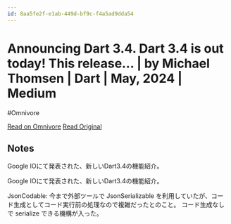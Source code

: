 ```yaml
---
id: 8aa5fe2f-e1ab-449d-bf9c-f4a5ad9dda54
---
```


# Announcing Dart 3.4. Dart 3.4 is out today! This release… | by Michael Thomsen | Dart | May, 2024 | Medium
#Omnivore

[Read on Omnivore](https://omnivore.app/me/announcing-dart-3-4-dart-3-4-is-out-today-this-release-by-michae-18f79b51b19)
[Read Original](https://medium.com/dartlang/dart-3-4-bd8d23b4462a)

## Notes

Google IOにて発表された、新しいDart3.4の機能紹介。


Google IOにて発表された、新しいDart3.4の機能紹介。

JsonCodable: 今まで外部ツールで JsonSerializable を利用していたが、コード生成としてコード実行前の処理なので複雑だったとのこと。
コード生成なしで serialize できる機構が入った。

